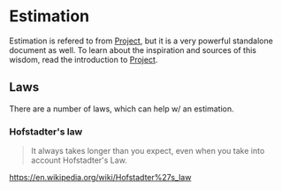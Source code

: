 # Estimation

Estimation is refered to from [Project](../Project/README.md), but it is a very powerful standalone document as well. To learn about the inspiration and sources of this wisdom, read the introduction to [Project](../Project/README.md).

## Laws

There are a number of laws, which can help w/ an estimation.

### Hofstadter's law

> It always takes longer than you expect, even when you take into account Hofstadter's Law.

https://en.wikipedia.org/wiki/Hofstadter%27s_law
